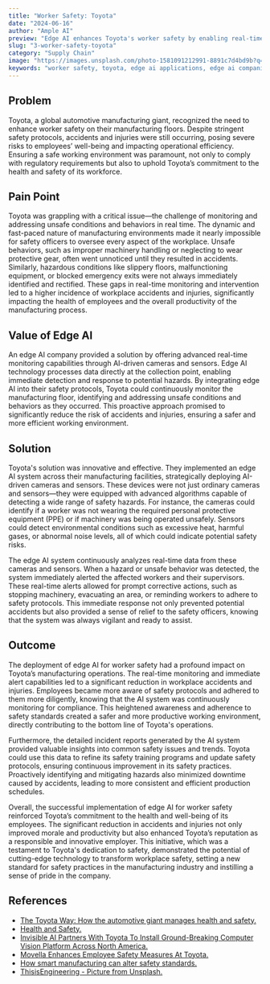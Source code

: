 ```yaml
---
title: "Worker Safety: Toyota"
date: "2024-06-16"
author: "Ample AI"
preview: "Edge AI enhances Toyota's worker safety by enabling real-time monitoring and immediate hazard detection, crucial for reducing accidents and improving operational efficiency. Deploying this technology ensures a safer and more productive working environment."
slug: "3-worker-safety-toyota"
category: "Supply Chain"
image: "https://images.unsplash.com/photo-1581091212991-8891c7d4bd9b?q=80&w=2787&auto=format&fit=crop&ixlib=rb-4.0.3&ixid=M3wxMjA3fDB8MHxwaG90by1wYWdlfHx8fGVufDB8fHx8fA%3D%3D"
keywords: "worker safety, toyota, edge ai applications, edge ai companies"
---
```


## Problem
Toyota, a global automotive manufacturing giant, recognized the need to enhance worker safety on their manufacturing floors. Despite stringent safety protocols, accidents and injuries were still occurring, posing severe risks to employees’ well-being and impacting operational efficiency. Ensuring a safe working environment was paramount, not only to comply with regulatory requirements but also to uphold Toyota’s commitment to the health and safety of its workforce.

## Pain Point
Toyota was grappling with a critical issue—the challenge of monitoring and addressing unsafe conditions and behaviors in real time. The dynamic and fast-paced nature of manufacturing environments made it nearly impossible for safety officers to oversee every aspect of the workplace. Unsafe behaviors, such as improper machinery handling or neglecting to wear protective gear, often went unnoticed until they resulted in accidents. Similarly, hazardous conditions like slippery floors, malfunctioning equipment, or blocked emergency exits were not always immediately identified and rectified. These gaps in real-time monitoring and intervention led to a higher incidence of workplace accidents and injuries, significantly impacting the health of employees and the overall productivity of the manufacturing process.

## Value of Edge AI
An edge AI company provided a solution by offering advanced real-time monitoring capabilities through AI-driven cameras and sensors. Edge AI technology processes data directly at the collection point, enabling immediate detection and response to potential hazards. By integrating edge AI into their safety protocols, Toyota could continuously monitor the manufacturing floor, identifying and addressing unsafe conditions and behaviors as they occurred. This proactive approach promised to significantly reduce the risk of accidents and injuries, ensuring a safer and more efficient working environment.

## Solution
Toyota's solution was innovative and effective. They implemented an edge AI system across their manufacturing facilities, strategically deploying AI-driven cameras and sensors. These devices were not just ordinary cameras and sensors—they were equipped with advanced algorithms capable of detecting a wide range of safety hazards. For instance, the cameras could identify if a worker was not wearing the required personal protective equipment (PPE) or if machinery was being operated unsafely. Sensors could detect environmental conditions such as excessive heat, harmful gases, or abnormal noise levels, all of which could indicate potential safety risks.

The edge AI system continuously analyzes real-time data from these cameras and sensors. When a hazard or unsafe behavior was detected, the system immediately alerted the affected workers and their supervisors. These real-time alerts allowed for prompt corrective actions, such as stopping machinery, evacuating an area, or reminding workers to adhere to safety protocols. This immediate response not only prevented potential accidents but also provided a sense of relief to the safety officers, knowing that the system was always vigilant and ready to assist.

## Outcome
The deployment of edge AI for worker safety had a profound impact on Toyota’s manufacturing operations. The real-time monitoring and immediate alert capabilities led to a significant reduction in workplace accidents and injuries. Employees became more aware of safety protocols and adhered to them more diligently, knowing that the AI system was continuously monitoring for compliance. This heightened awareness and adherence to safety standards created a safer and more productive working environment, directly contributing to the bottom line of Toyota's operations.

Furthermore, the detailed incident reports generated by the AI system provided valuable insights into common safety issues and trends. Toyota could use this data to refine its safety training programs and update safety protocols, ensuring continuous improvement in its safety practices. Proactively identifying and mitigating hazards also minimized downtime caused by accidents, leading to more consistent and efficient production schedules.

Overall, the successful implementation of edge AI for worker safety reinforced Toyota’s commitment to the health and well-being of its employees. The significant reduction in accidents and injuries not only improved morale and productivity but also enhanced Toyota’s reputation as a responsible and innovative employer. This initiative, which was a testament to Toyota's dedication to safety, demonstrated the potential of cutting-edge technology to transform workplace safety, setting a new standard for safety practices in the manufacturing industry and instilling a sense of pride in the company.

## References

- [The Toyota Way: How the automotive giant manages health and safety.](https://manufacturingdigital.com/ai-and-automation/toyota-way-how-automotive-giant-manages-health-and-safety)
- [Health and Safety.](https://global.toyota/en/sustainability/esg/health-safety/)
- [Invisible AI Partners With Toyota To Install Ground-Breaking Computer Vision Platform Across North America.](https://www.invisible.ai/news/invisible-ai-partners-with-toyota-to-install-ground-breaking-computer-vision-platform-across-north-america)
- [Movella Enhances Employee Safety Measures At Toyota.](https://www.movella.com/company/press-room/movella-enhances-employee-safety-measures-at-toyota)
- [How smart manufacturing can alter safety standards.](https://manufacturingdigital.com/smart-manufacturing/how-smart-manufacturing-can-alter-safety-standards)
- [ThisisEngineering - Picture from Unsplash.](https://unsplash.com/photos/man-in-black-jacket-sitting-on-black-chair-WjOWazUPAss?utm_content=creditCopyText&utm_medium=referral&utm_source=unsplash)
